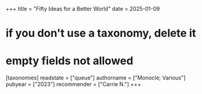+++
title = "Fifty Ideas for a Better World"
date = 2025-01-09
# if you don't use a taxonomy, delete it
# empty fields not allowed
[taxonomies]
  readstate = ["queue"]
  authorname = ["Monocle; Various"]
  pubyear = ["2023"]
  recommender = ["Carrie N."]
+++

